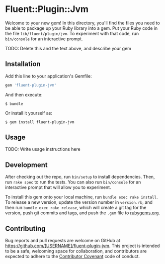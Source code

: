 # Fluent::Plugin::Jvm

Welcome to your new gem! In this directory, you'll find the files you need to be able to package up your Ruby library into a gem. Put your Ruby code in the file `lib/fluent/plugin/jvm`. To experiment with that code, run `bin/console` for an interactive prompt.

TODO: Delete this and the text above, and describe your gem

## Installation

Add this line to your application's Gemfile:

```ruby
gem 'fluent-plugin-jvm'
```

And then execute:

    $ bundle

Or install it yourself as:

    $ gem install fluent-plugin-jvm

## Usage

TODO: Write usage instructions here

## Development

After checking out the repo, run `bin/setup` to install dependencies. Then, run `rake spec` to run the tests. You can also run `bin/console` for an interactive prompt that will allow you to experiment.

To install this gem onto your local machine, run `bundle exec rake install`. To release a new version, update the version number in `version.rb`, and then run `bundle exec rake release`, which will create a git tag for the version, push git commits and tags, and push the `.gem` file to [rubygems.org](https://rubygems.org).

## Contributing

Bug reports and pull requests are welcome on GitHub at https://github.com/[USERNAME]/fluent-plugin-jvm. This project is intended to be a safe, welcoming space for collaboration, and contributors are expected to adhere to the [Contributor Covenant](http://contributor-covenant.org) code of conduct.

